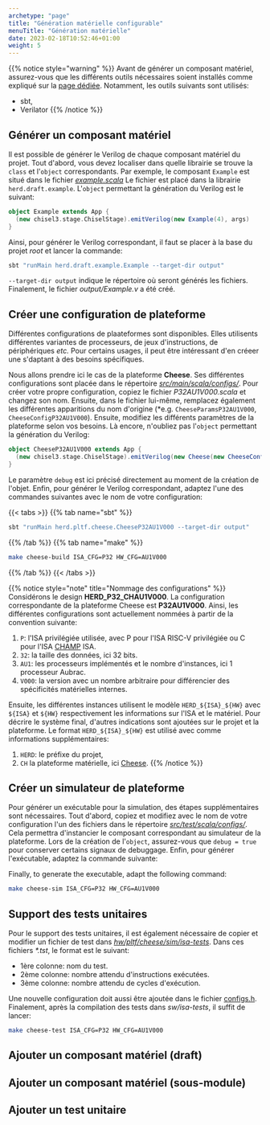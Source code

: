 ```yaml
---
archetype: "page"
title: "Génération matérielle configurable"
menuTitle: "Génération matérielle"
date: 2023-02-18T10:52:46+01:00
weight: 5
---
```


{{% notice style="warning" %}}
Avant de générer un composant matériel, assurez-vous que les différents outils nécessaires soient installés comme expliqué sur la [page dédiée](/all/install).
Notamment, les outils suivants sont utilisés:
- sbt,
- Verilator
{{% /notice %}}

## Générer un composant matériel

Il est possible de générer le Verilog de chaque composant matériel du projet.
Tout d'abord, vous devez localiser dans quelle librairie se trouve la `class` et l'`object` correspondants.
Par exemple, le composant `Example` est situé dans le fichier [*example.scala*](https://github.com/herd-ware/root/blob/main/hw/draft/src/main/scala/example/example.scala)
Le fichier est placé dans la librairie `herd.draft.example`.
L'`object` permettant la génération du Verilog est le suivant:

```Scala
object Example extends App {
  (new chisel3.stage.ChiselStage).emitVerilog(new Example(4), args)
}
```

Ainsi, pour générer le Verilog correspondant, il faut se placer à la base du projet *root* et lancer la commande:
```bash
sbt "runMain herd.draft.example.Example --target-dir output"
```
`--target-dir output` indique le répertoire où seront générés les fichiers.
Finalement, le fichier *output/Example.v* a été créé.


## Créer une configuration de plateforme

Différentes configurations de plaateformes sont disponibles.
Elles utilisents différentes variantes de processeurs, de jeux d'instructions, de périphériques *etc.*
Pour certains usages, il peut être intéressant d'en créeer une s'daptant à des besoins spécifiques.

Nous allons prendre ici le cas de la plateforme **Cheese**.
Ses différentes configurations sont placée dans le répertoire [*src/main/scala/configs/*](https://github.com/herd-ware/hw-pltf-cheese/tree/main/src/main/scala/configs).
Pour créer votre propre configuration, copiez le fichier *P32AU1V000.scala* et changez son nom.
Ensuite, dans le fichier lui-même, remplacez également les différentes apparitions du nom d'origine (*e.g. `CheeseParamsP32AU1V000`, `CheeseConfigP32AU1V000`).
Ensuite, modifiez les différents paramètres de la plateforme selon vos besoins.
Là encore, n'oubliez pas l'`object` permettant la génération du Verilog:

```scala
object CheeseP32AU1V000 extends App {
  (new chisel3.stage.ChiselStage).emitVerilog(new Cheese(new CheeseConfigP32AU1V000(debug = false)), args)
}
```

Le paramètre `debug` est ici précisé directement au moment de la création de l'objet.
Enfin, pour générer le Verilog correspondant, adaptez l'une des commandes suivantes avec le nom de votre configuration:

{{< tabs >}}
{{% tab name="sbt" %}}
```bash
sbt "runMain herd.pltf.cheese.CheeseP32AU1V000 --target-dir output"
```
{{% /tab %}}
{{% tab name="make" %}}
```bash
make cheese-build ISA_CFG=P32 HW_CFG=AU1V000
```
{{% /tab %}}
{{< /tabs >}}

{{% notice style="note"  title="Nommage des configurations" %}}
Considérons le design **HERD_P32_CHAU1V000**.
La configuration correspondante de la plateforme Cheese est **P32AU1V000**.
Ainsi, les différentes configurations sont actuellement nommées à partir de la convention suivante:
1. `P`: l'ISA privilégiée utilisée, avec P pour l'ISA RISC-V privilégiée ou C pour l'ISA [CHAMP](/doc/isa/champ) ISA.
2. `32`: la taille des données, ici 32 bits.
3. `AU1`: les processeurs implémentés et le nombre d'instances, ici 1 processeur Aubrac.
4. `V000`: la version avec un nombre arbitraire pour différencier des spécificités matérielles internes.

Ensuite, les différentes instances utilisent le modèle `HERD_${ISA}_${HW}` avec `${ISA}` et `${HW}` respectivement les informations sur l'ISA et le matériel.
Pour décrire le système final, d'autres indications sont ajoutées sur le projet et la plateforme.
Le format `HERD_${ISA}_${HW}` est utilisé avec comme informations supplémentaires:
1. `HERD`: le préfixe du projet,
2. `CH` la plateforme matérielle, ici [Cheese](/doc/hw/pltf/cheese).
{{% /notice %}}

## Créer un simulateur de plateforme

Pour générer un exécutable pour la simulation, des étapes supplémentaires sont nécessaires.
Tout d'abord, copiez et modifiez avec le nom de votre configuration l'un des fichiers dans le répertoire [*src/test/scala/configs/*](https://github.com/herd-ware/hw-pltf-cheese/tree/main/src/main/scala/configs).
Cela permettra d'instancier le composant correspondant au simulateur de la plateforme.
Lors de la création de l'`object`, assurez-vous que `debug = true` pour conserver certains signaux de debuggage.
Enfin, pour générer l'exécutable, adaptez la commande suivante:

Finally, to generate the executable, adapt the following command:
```bash
make cheese-sim ISA_CFG=P32 HW_CFG=AU1V000
```

## Support des tests unitaires

Pour le support des tests unitaires, il est également nécessaire de copier et modifier un fichier de test dans [*hw/pltf/cheese/sim/isa-tests*](https://github.com/herd-ware/hw-pltf-cheese/tree/main/sim/isa-tests).
Dans ces fichiers *\*.tst*, le format est le suivant:
- 1ère colonne: nom du test.
- 2ème colonne: nombre attendu d'instructions exécutées.
- 3ème colonne: nombre attendu de cycles d'exécution.

Une nouvelle configuration doit aussi être ajoutée dans le fichier [configs.h](https://github.com/herd-ware/hw-pltf-cheese/blob/main/sim/lib/configs.h).
Finalement, après la compilation des tests dans *sw/isa-tests*, il suffit de lancer:
``` bash
make cheese-test ISA_CFG=P32 HW_CFG=AU1V000
```

## Ajouter un composant matériel (draft)

## Ajouter un composant matériel (sous-module)

## Ajouter un test unitaire
